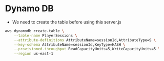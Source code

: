 # Dynamo DB

- We need to create the table before using this server.js

``` bash
aws dynamodb create-table \
    --table-name PlayerSessions \
    --attribute-definitions AttributeName=sessionId,AttributeType=S \
    --key-schema AttributeName=sessionId,KeyType=HASH \
    --provisioned-throughput ReadCapacityUnits=5,WriteCapacityUnits=5 \
    --region us-east-1
```